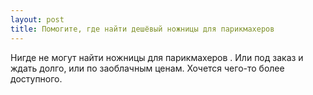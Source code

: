 ```yaml
---
layout: post 
title: Помогите, где найти дешёвый ножницы для парикмахеров 
--- 
```

Нигде не могут найти ножницы для парикмахеров . Или под заказ и ждать долго, или по заоблачным ценам. Хочется чего-то более доступного.